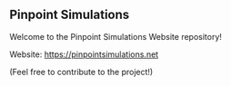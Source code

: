 ## Pinpoint Simulations
Welcome to the Pinpoint Simulations Website repository!

Website: https://pinpointsimulations.net

(Feel free to contribute to the project!)